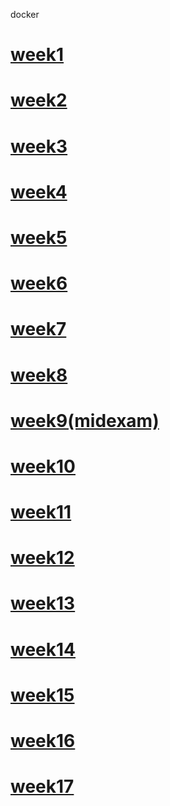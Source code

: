 docker
# [week1](https://github.com/nohano1l/docker/tree/master/week1)
# [week2](https://github.com/nohano1l/docker/tree/master/week2)
# [week3](https://github.com/nohano1l/docker/tree/master/week3)
# [week4](https://github.com/nohano1l/docker/tree/master/week4)
# [week5](https://github.com/nohano1l/docker/tree/master/week5)
# [week6](https://github.com/nohano1l/docker/tree/master/week6)
# [week7](https://github.com/nohano1l/docker/tree/master/week7)
# [week8](https://github.com/nohano1l/docker/tree/master/week8)
# [week9(midexam)](https://github.com/nohano1l/docker/blob/master/midexam.md)
# [week10](https://github.com/nohano1l/docker/tree/master/week10(1108))
# [week11](https://github.com/nohano1l/docker/tree/master/week11)
# [week12](https://github.com/nohano1l/docker/tree/master/week12)
# [week13](https://github.com/nohano1l/docker/tree/master/week13)
# [week14](https://github.com/nohano1l/docker/tree/master/week14)
# [week15](https://github.com/nohano1l/docker/tree/master/week15)
# [week16](https://github.com/nohano1l/docker/tree/master/week16)
# [week17](https://github.com/nohano1l/docker/tree/master/week17(1227))